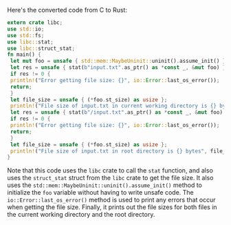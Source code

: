 Here's the converted code from C to Rust:
```rust
extern crate libc;
use std::io;
use std::fs;
use libc::stat;
use libc::struct_stat;
fn main() {
 let mut foo = unsafe { std::mem::MaybeUninit::uninit().assume_init() };
 let res = unsafe { stat(b"input.txt".as_ptr() as *const _, &mut foo) };
 if res != 0 {
 println!("Error getting file size: {}", io::Error::last_os_error());
 return;
 }
 let file_size = unsafe { (*foo.st_size) as usize };
 println!("File size of input.txt in current working directory is {} bytes", file_size);
 let res = unsafe { stat(b"/input.txt".as_ptr() as *const _, &mut foo) };
 if res != 0 {
 println!("Error getting file size: {}", io::Error::last_os_error());
 return;
 }
 let file_size = unsafe { (*foo.st_size) as usize };
 println!("File size of input.txt in root directory is {} bytes", file_size);
}
```
Note that this code uses the `libc` crate to call the `stat` function, and also uses the `struct_stat` struct from the `libc` crate to get the file size. It also uses the `std::mem::MaybeUninit::uninit().assume_init()` method to initialize the `foo` variable without having to write unsafe code. The `io::Error::last_os_error()` method is used to print any errors that occur when getting the file size. Finally, it prints out the file sizes for both files in the current working directory and the root directory.

